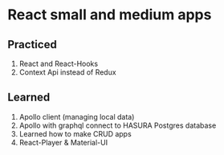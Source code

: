 # React small and medium apps

## Practiced 

1. React and React-Hooks
2. Context Api instead of Redux

## Learned

1. Apollo client (managing local data)
2. Apollo with graphql connect to HASURA Postgres database
3. Learned how to make CRUD apps
4. React-Player & Material-UI